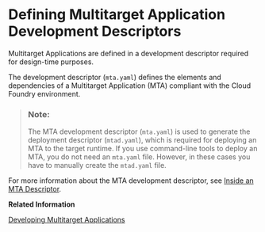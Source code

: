 <!-- loioc2d31e70a86440a19e47ead0cb349fdb -->

# Defining Multitarget Application Development Descriptors

Multitarget Applications are defined in a development descriptor required for design-time purposes.

The development descriptor \(`mta.yaml`\) defines the elements and dependencies of a Multitarget Application \(MTA\) compliant with the Cloud Foundry environment.

> ### Note:  
> The MTA development descriptor \(`mta.yaml`\) is used to generate the deployment descriptor \(`mtad.yaml`\), which is required for deploying an MTA to the target runtime. If you use command-line tools to deploy an MTA, you do not need an `mta.yaml` file. However, in these cases you have to manually create the `mtad.yaml` file.

For more information about the MTA development descriptor, see [Inside an MTA Descriptor](https://help.sap.com/viewer/825270ffffe74d9f988a0f0066ad59f0/CF/en-US/26d41dcc35ab4c458c2e3714ec422b80.html).

**Related Information**  


[Developing Multitarget Applications](https://help.sap.com/viewer/825270ffffe74d9f988a0f0066ad59f0/CF/en-US/a71bf8281254489ea8be6e323199b304.html)

